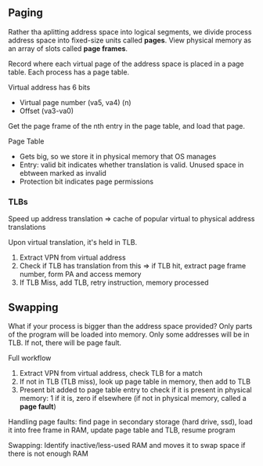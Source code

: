 ## Paging

Rather tha aplitting address space into logical segments, we divide process address space into fixed-size units called **pages**. View physical memory as an array of slots called **page frames**.  

Record where each virtual page of the address space is placed in a page table. Each process has a page table.

Virtual address has 6 bits
- Virtual page number (va5, va4) (n)
- Offset (va3-va0)

Get the page frame of the nth entry in the page table, and load that page.

Page Table
- Gets big, so we store it in physical memory that OS manages
- Entry: valid bit indicates whether translation is valid. Unused space in ebtween marked as invalid
- Protection bit indicates page permissions

### TLBs
Speed up address translation => cache of popular virtual to physical address translations

Upon virtual translation, it's held in TLB.
1. Extract VPN from virtual address
2. Check if TLB has translation from this => if TLB hit, extract page frame number, form PA and access memory
3. If TLB Miss, add TLB, retry instruction, memory processed

## Swapping
What if your process is bigger than the address space provided? Only parts of the program will be loaded into memory. Only some addresses will be in TLB. If not, there will be page fault.

Full workflow
1. Extract VPN from virtual address, check TLB for a match
2. If not in TLB (TLB miss), look up page table in memory, then add to TLB
3. Present bit added to page table entry to check if it is present in physical memory: 1 if it is, zero if elsewhere (if not in physical memory, called a **page fault**)

Handling page faults: find page in secondary storage (hard drive, ssd), load it into free frame in RAM, update page table and TLB, resume program

Swapping: Identify inactive/less-used RAM and moves it to swap space if there is not enough RAM
